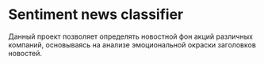 # Sentiment news classifier

Данный проект позволяет определять новостной фон акций различных компаний, основываясь на анализе эмоциональной окраски заголовков новостей.